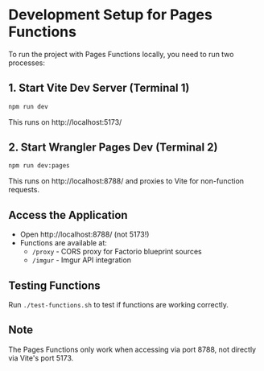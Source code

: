 # Development Setup for Pages Functions

To run the project with Pages Functions locally, you need to run two processes:

## 1. Start Vite Dev Server (Terminal 1)
```bash
npm run dev
```
This runs on http://localhost:5173/

## 2. Start Wrangler Pages Dev (Terminal 2)
```bash
npm run dev:pages
```
This runs on http://localhost:8788/ and proxies to Vite for non-function requests.

## Access the Application
- Open http://localhost:8788/ (not 5173!)
- Functions are available at:
  - `/proxy` - CORS proxy for Factorio blueprint sources
  - `/imgur` - Imgur API integration

## Testing Functions
Run `./test-functions.sh` to test if functions are working correctly.

## Note
The Pages Functions only work when accessing via port 8788, not directly via Vite's port 5173.
